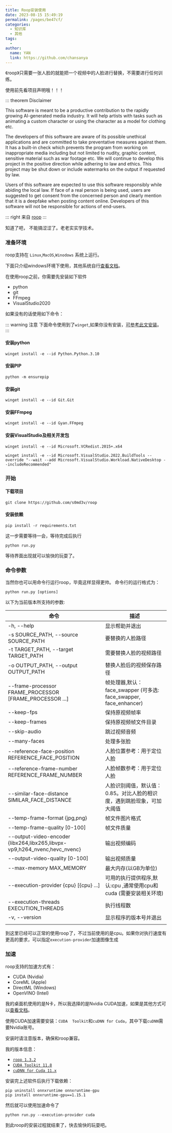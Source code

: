 ```yaml
---
title: Roop安装使用
date: 2023-08-15 15:49:19
permalink: /pages/be47cf/
categories:
  - 知识库
  - 其他
tags:
  - 
author: 
  name: YAN
  link: https://github.com/chansanya
---
```



《roop》只需要一张人脸的就能把一个视频中的人脸进行替换，不需要进行任何训练。


<!-- more -->

使用前先看项目声明哦！！！

::: theorem Disclaimer

This software is meant to be a productive contribution to the rapidly growing AI-generated media industry. It will help artists with tasks such as animating a custom character or using the character as a model for clothing etc.

The developers of this software are aware of its possible unethical applications and are committed to take preventative measures against them. It has a built-in check which prevents the program from working on inappropriate media including but not limited to nudity, graphic content, sensitive material such as war footage etc. We will continue to develop this project in the positive direction while adhering to law and ethics. This project may be shut down or include watermarks on the output if requested by law.

Users of this software are expected to use this software responsibly while abiding the local law. If face of a real person is being used, users are suggested to get consent from the concerned person and clearly mention that it is a deepfake when posting content online. Developers of this software will not be responsible for actions of end-users.


::: right
来自 [roop](https://roop-ai.gitbook.io/roop/)
:::

知道了吧， 不能搞涩涩了。老老实实学技术。

### 准备环境

roop支持在 `Linux`,`MacOS`,`Winodows` 系统上运行。

下面只介绍windows环境下使用，其他系统自行[查看文档](https://roop-ai.gitbook.io/roop/installation/basic)。

在使用roop之前，你需要先安装如下软件
- python
- git
- FFmpeg
- VisualStudio2020

如果没有的话使用如下命令：

::: warning 注意
下面命令使用到了`winget`,如果你没有安装，[可参考此文安装]()。
:::

#### 安装python
```shell
winget install -e --id Python.Python.3.10
```

#### 安装PIP
```shell
python -m ensurepip
```

#### 安装git
```shell
winget install -e --id Git.Git
```
#### 安装FFmpeg
```shell
winget install -e --id Gyan.FFmpeg
```

#### 安装VisualStudio及相关开发包
```shell
winget install -e --id Microsoft.VCRedist.2015+.x64
```

```shell
winget install -e --id Microsoft.VisualStudio.2022.BuildTools --override "--wait --add Microsoft.VisualStudio.Workload.NativeDesktop --includeRecommended"
```



### 开始
#### 下载项目
```shell
git clone https://github.com/s0md3v/roop
```
#### 安装依赖
```shell
pip install -r requirements.txt
```

这一步需要等待一会，等待完成后执行

```shell
python run.py
```
等待界面出现就可以愉快的玩耍了。

### 命令参数

当然你也可以用命令行运行roop，毕竟这样显得更帅。 命令行的运行格式为：
```text
python run.py [options]
```
以下为当前版本所支持的参数:

| 命令                                                                        | 描述                                                      |
|---------------------------------------------------------------------------|---------------------------------------------------------|
| -h, --help                                                                | 显示帮助并退出                                                 |                             
| -s SOURCE_PATH, --source SOURCE_PATH                                      | 要替换的人脸路径                                                |
| -t TARGET_PATH, --target TARGET_PATH                                      | 需要替换人脸的视频路径                                             |
| -o OUTPUT_PATH, --output OUTPUT_PATH                                      | 替换人脸后的视频保存路径                                            |
| --frame-processor FRAME_PROCESSOR [FRAME_PROCESSOR ...]                   | 帧处理器,默认：face_swapper (可多选: face_swapper, face_enhancer) |
| --keep-fps                                                                | 保持原视频帧率                                                 |
| --keep-frames                                                             | 保持原视频帧文件目录                                              |
| --skip-audio                                                              | 跳过视频音频                                                  |
| --many-faces                                                              | 处理多张脸                                                   |
| --reference-face-position REFERENCE_FACE_POSITION                         | 人脸位置参考：用于定位人脸                                           |
| --reference-frame-number REFERENCE_FRAME_NUMBER                           | 人脸帧数参考：用于定位人脸                                           |                          |
| --similar-face-distance SIMILAR_FACE_DISTANCE                             | 人脸识别阈值，默认值：0.85。对比人脸的相识度，遇到跳脸现象，可加大阈值                   |
| --temp-frame-format {jpg,png}                                             | 帧文件图片格式                                                 |
| --temp-frame-quality [0-100]                                              | 帧文件质量                                                   |
| --output-video-encoder {libx264,libx265,libvpx-vp9,h264_nvenc,hevc_nvenc} | 输出视频编码                                                  |
| --output-video-quality [0-100]                                            | 输出视频质量                                                  |
| --max-memory MAX_MEMORY                                                   | 最大内存(以GB为单位)                                            |
| --execution-provider {cpu} [{cpu} ...]                                    | 可用的执行提供程序,默认:cpu ,通常使用cpu和cuda (需要安装相关环境)               |
| --execution-threads EXECUTION_THREADS                                     | 执行线程数                                                   |
| -v, --version                                                             | 显示程序的版本号并退出                                             |
|                                                                           |                                                         |


到这里已经可以正常的使用roop了，不过当前使用的是cpu。如果你对执行速度有更高的要求，可以指定`execution-provider`加速图像生成

### 加速

roop支持的加速方式有：
- CUDA (Nvidia)
- CoreML (Apple)
- DirectML (Windows)
- OpenVINO (Intel)

我的桌面机使用的是N卡，所以我选择的是Nvidia CUDA加速，如果是其他方式可以[查看文档](https://roop-ai.gitbook.io/roop/installation/acceleration)。

使用CUDA加速需要安装：`CUDA  Toolkit`和`cuDNN for Cuda`，其中下载`cuDNN`需要Nvidia账号。 

安装时请注意版本，确保和roop兼容。

我的版本信息：
- [`roop 1.3.2`](https://github.com/s0md3v/roop/tree/1.3.2)
- [`CUDA Toolkit 11.8`](https://developer.nvidia.com/cuda-11-8-0-download-archive)
- [`cuDNN for Cuda 11.x`](https://developer.nvidia.com/rdp/cudnn-archive)

安装完上述软件后执行下载依赖：
``` shell
pip uninstall onnxruntime onnxruntime-gpu
pip install onnxruntime-gpu==1.15.1
```

然后就可以使用加速命令了
```shell
python run.py --execution-provider cuda
```

到此roop的安装过程就结束了，快去愉快的玩耍吧。

